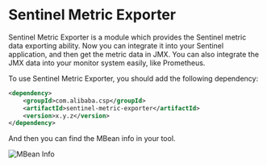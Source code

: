 # Sentinel Metric Exporter

Sentinel Metric Exporter is a module which provides the Sentinel metric data exporting ability. Now you can integrate it into your Sentinel application, and then get the metric data in JMX. You can also integrate the JMX data into your monitor system easily, like Prometheus.

To use Sentinel Metric Exporter, you should add the following dependency:

```xml
<dependency>
    <groupId>com.alibaba.csp</groupId>
    <artifactId>sentinel-metric-exporter</artifactId>
    <version>x.y.z</version>
</dependency>
```

And then you can find the MBean info in your tool.

![MBean Info](https://user-images.githubusercontent.com/25661357/124217810-984a1280-db2b-11eb-8991-659138e6f8bb.png "MBean Info")